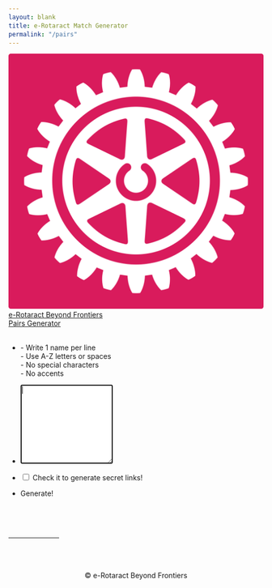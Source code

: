 ```yaml
---
layout: blank
title: e-Rotaract Match Generator
permalink: "/pairs"
---
```


<html>

<head>
    <meta charset="utf-8">
    <meta http-equiv="X-UA-Compatible" content="IE=edge">
    <meta name="viewport" content="width=device-width, initial-scale=1">
    <title>e-Rotaract Pairs Generator</title>
    <link rel="stylesheet" href="/config/mini.css">
    <link rel="stylesheet" href="https://use.fontawesome.com/releases/v5.8.2/css/all.css" integrity="sha384-oS3vJWv+0UjzBfQzYUhtDYW+Pj2yciDJxpsK1OYPAYjqT085Qq/1cq5FLXAZQ7Ay" crossorigin="anonymous">
</head>
<body class="en" tabIndex=0>
    <div class="author-photo">
        <a class="js-scroll-trigger" href="https://www.instagram.com/rotaract_eclub">
            <img src="/assets/images/logo/rotaract-pink.png">
            <br>
            e-Rotaract Beyond Frontiers
            <br>
            Pairs Generator
            <br>
        </a>
    </div>
    <br>
    <ul id="displaying" style="display: none;">
        <li class="i-s">
            <p class='title' id="display">
                Error displaying result...
            </p>
        </li>
    </ul>
    <span id="generation">
        <ul>
            <li class="i-s">
                <div class='logo'>
                    <i class='fas fa-edit fa-2x'></i>
                </div>
                <p class='title'>
                    - Write 1 name per line
                    <br>
                    - Use A-Z letters or spaces
                    <br>
                    - No special characters
                    <br>
                    - No accents
                </p>
            </li>
        </ul>
        <ul id="form">
            <li class="i-s">
                <div class='logo'>
                    <i class='fas fa-list fa-2x'></i>
                </div>
                <p class='title'>
                    <textarea id="input" class="input" autofocus style="height: 150px;"></textarea>
                </p>
            </li>
        </ul>
        <ul>
            <li class="i-s">
                <div class='logo'>
                    <i class='fas fa-key fa-2x'></i>
                </div>
                <p class='title'>
                    <input type="checkbox" id="secret" name="secret" value="Secret">
                    <label for="secret">Check it to generate secret links!</label>
                </p>
            </li>
        </ul>
        <ul>
            <li class="i-s" onclick="generate()">
                <div class='logo'>
                    <i class='fas fa-dice fa-2x'></i>
                </div>
                <p class='title'>
                        Generate!
                </p>
            </li>
        </ul>
        <ul id="result-list">
        </ul>
    </span>
    <script>
        var dict = {
            "A": "_",
            "B": "9",
            "C": "8",
            "D": "7",
            "E": "6",
            "F": "5",
            "G": "4",
            "H": "3",
            "I": "2",
            "J": "1",
            "K": "0",
            "L": "Z",
            "M": "Y",
            "N": "X",
            "O": "W",
            "P": "V",
            "Q": "U",
            "R": "T",
            "S": "S",
            "T": "R",
            "U": "Q",
            "V": "P",
            "W": "O",
            "X": "N",
            "Y": "M",
            "Z": "L",
            "0": "K",
            "1": "J",
            "2": "I",
            "3": "H",
            "4": "G",
            "5": "F",
            "6": "E",
            "7": "D",
            "8": "C",
            "9": "B",
            "_": "A"
        }
    ;
        var vars = {};
        window.location.href.replace(/[?&]+([^=&]+)=([^&]*)/gi, function(m, key, value) {
            vars[key] = value;
        });
    ;
        if(vars["i1"] != null) {
            document.getElementById("generation").style.display = "none";
            document.getElementById("displaying").style.display = "";
            document.getElementById("display").innerHTML = "<center>"
                + "👼 "
                + vars["i1"]
                + "<br><i class='fas fa-arrow-down'></i><br>"
                + "💎 "
                + decypherString(vars["i2"])
                + "</center>"
                ;
        }
    ;
        function arrayRemove(arr, value) {
            return arr.filter(function(element) {
                return element != value;
            });
        }
    ;
        function getRandomInt(min, max) {
            min = Math.ceil(min);
            max = Math.floor(max);
            return Math.floor(Math.random() * (max - min + 1)) + min;
        }
    ;
        function setCharAt(str, index, chr) {
            if(index > str.length-1) return str;
            return str.substring(0,index) + chr + str.substring(index+1);
        }
    ;
        function getKeyByValue(object, value) {
            return Object.keys(object).find(key => object[key] === value);
        }
    ;
        function cypherCharAt(str, index, chr) {
            if(index > str.length-1) return str;
        ;
            var randomNum = getRandomInt(10, 99).toString();
            for(let i=0; i < randomNum.length; i++) {
                randomNum = setCharAt(randomNum, i, dict[randomNum[i]]);
            }
        ;
            var randomNum2 = getRandomInt(10, 99).toString();
            for(let i=0; i < randomNum2.length; i++) {
                randomNum2 = setCharAt(randomNum2, i, dict[randomNum2[i]]);
            }
        ;
            return str.substring(0,index) + randomNum + chr + randomNum2 + str.substring(index+1);
        }
    ;
        function decypherString(str) {
            var name = "";
            for(let i=2; i < str.length; i+=5) {
                name += getKeyByValue(dict, str[i]);
            }
            return name;
        }
    ;
        function shuffleArray(a) {
            var j, x, i;
            for (i = a.length - 1; i > 0; i--) {
                j = Math.floor(Math.random() * (i + 1));
                x = a[i];
                a[i] = a[j];
                a[j] = x;
            }
            return a;
        }
    ;
        function generate() {
            var names = document.getElementById("input").value;
        ;
            if(!/^[A-Za-z \n]+$/.test(names)) {
                document.getElementById("result-list").innerHTML = "❌ Names contain invalid characters...";
                return;
            }
        ;
            names = names.replace(/ /gu, "_").toUpperCase().normalize("NFD").replace(/\p{Diacritic}/gu, "").trim().split("\n");
            names = shuffleArray(names);
        ;
            pairings = new Map();
            for(let i=0; i < names.length; i++) {
                pairings.set(names[i], names[(i+1)%names.length]);
            }
        ;
            document.getElementById("result-list").innerHTML = "";
        ;
            var url1 = "http://" + window.location.host + "/pairs?i1=";
            var url2 = "&i2=";
        ;
            if(document.getElementById("secret").checked) {
                pairings.forEach((k, v) => {
                    for(let i=0; i < v.length; i+=5) {
                        v = cypherCharAt(v, i, dict[v[i]]);
                    }
                ;
                    var item = "<li class='i-s'>"
                        + "<div class='logo'>"
                        + "<a href='javascript:navigator.clipboard.writeText($(\"#id-" + k + "\").val())'>"
                        + "<i class='fas fa-copy fa-2x'></i>"
                        + "</a>"
                        + "</div>"
                        + "<p class='title'>"
                        + "👼 " + k + "<br>"
                        + "💎 <input type='text' id='id-" + k + "' value='" + url1 + k + url2 + v + "'>"
                        + "</p>"
                        + "</li>";
                    if(getRandomInt(0, 1) == 0) {
                        document.getElementById("result-list").innerHTML = item + document.getElementById("result-list").innerHTML;
                    } else {
                        document.getElementById("result-list").innerHTML += item;
                    }
                });
            } else {
                document.getElementById("result-list").innerHTML = "<li class='i-s'>"
                        + "<div class='logo'>"
                        + "<a href='javascript:navigator.clipboard.writeText($(\"#result\").text())'>"
                        + "<i class='fas fa-copy fa-2x'></i>"
                        + "</a>"
                        + "</div>"
                        + "<p class='title' id='result'>"
                        + "</p>"
                        + "</li>";
                pairings.forEach((k, v) => document.getElementById("result").innerHTML += "<p>👼 " + k + " → 💎 " + v + ", </p>");
            }
        }
    </script>
    <br><br><br>
    <hr style="width: 100px;">
    <br><br><br>
    <center>
        <script>document.write(new Date().getFullYear())</script> &copy; e-Rotaract Beyond Frontiers
    </center>
    <br><br><br>
    <script src="/config/jquery/jquery.min.js"></script>
    <script src="/config/jquery-easing/jquery.easing.min.js"></script>
    <script src="/config/grayscale.js"></script>
</body>

</html>
